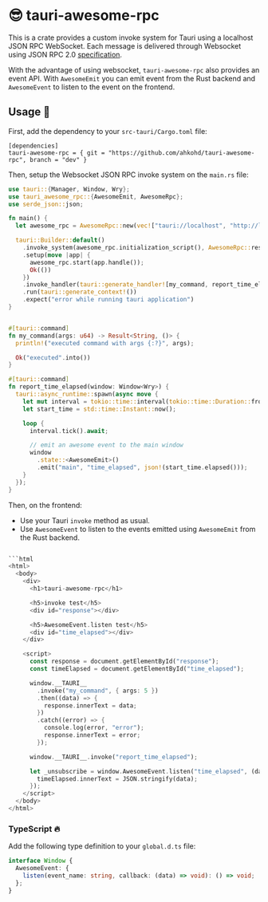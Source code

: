 # 😎 tauri-awesome-rpc

This is a crate provides a custom invoke system for Tauri using a localhost JSON RPC WebSocket.
Each message is delivered through Websocket using JSON RPC 2.0 [specification](https://www.jsonrpc.org/specification).

With the advantage of using websocket, `tauri-awesome-rpc` also provides an event API. With `AwesomeEmit` you can emit event from the Rust backend and `AwesomeEvent` to listen to the event on the frontend.

## Usage 🔧

First, add the dependency to your `src-tauri/Cargo.toml` file:

```
[dependencies]
tauri-awesome-rpc = { git = "https://github.com/ahkohd/tauri-awesome-rpc", branch = "dev" }
```

Then, setup the Websocket JSON RPC invoke system on the `main.rs` file:

```rust
use tauri::{Manager, Window, Wry};
use tauri_awesome_rpc::{AwesomeEmit, AwesomeRpc};
use serde_json::json;

fn main() {
  let awesome_rpc = AwesomeRpc::new(vec!["tauri://localhost", "http://localhost:*"]);

  tauri::Builder::default()
    .invoke_system(awesome_rpc.initialization_script(), AwesomeRpc::responder())
    .setup(move |app| {
      awesome_rpc.start(app.handle());
      Ok(())
    })
    .invoke_handler(tauri::generate_handler![my_command, report_time_elapsed])
    .run(tauri::generate_context!())
    .expect("error while running tauri application")
}


#[tauri::command]
fn my_command(args: u64) -> Result<String, ()> {
  println!("executed command with args {:?}", args);

  Ok("executed".into())
}

#[tauri::command]
fn report_time_elapsed(window: Window<Wry>) {
  tauri::async_runtime::spawn(async move {
    let mut interval = tokio::time::interval(tokio::time::Duration::from_millis(250));
    let start_time = std::time::Instant::now();

    loop {
      interval.tick().await;

      // emit an awesome event to the main window
      window
        .state::<AwesomeEmit>()
        .emit("main", "time_elapsed", json!(start_time.elapsed()));
    }
  });
}
```

Then, on the frontend:

- Use your Tauri `invoke` method as usual.
- Use `AwesomeEvent` to listen to the events emitted using `AwesomeEmit` from the Rust backend.

````rust

```html
<html>
  <body>
    <div>
      <h1>tauri-awesome-rpc</h1>

      <h5>invoke test</h5>
      <div id="response"></div>

      <h5>AwesomeEvent.listen test</h5>
      <div id="time_elapsed"></div>
    </div>

    <script>
      const response = document.getElementById("response");
      const timeElapsed = document.getElementById("time_elapsed");

      window.__TAURI__
        .invoke("my_command", { args: 5 })
        .then((data) => {
          response.innerText = data;
        })
        .catch((error) => {
          console.log(error, "error");
          response.innerText = error;
        });

      window.__TAURI__.invoke("report_time_elapsed");

      let _unsubscribe = window.AwesomeEvent.listen("time_elapsed", (data) => {
        timeElapsed.innerText = JSON.stringify(data);
      });
    </script>
  </body>
</html>
````

### TypeScript 🔥

Add the following type definition to your `global.d.ts` file:

```typescript
interface Window {
  AwesomeEvent: {
    listen(event_name: string, callback: (data) => void): () => void;
  };
}
```
